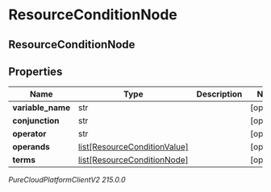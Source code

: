 # ResourceConditionNode

## ResourceConditionNode

## Properties

|Name | Type | Description | Notes|
|------------ | ------------- | ------------- | -------------|
| **variable_name** | str |  | [optional] |
| **conjunction** | str |  | [optional] |
| **operator** | str |  | [optional] |
| **operands** | [list[ResourceConditionValue]](ResourceConditionValue) |  | [optional] |
| **terms** | [list[ResourceConditionNode]](ResourceConditionNode) |  | [optional] |



_PureCloudPlatformClientV2 215.0.0_
